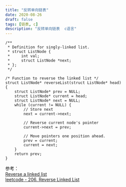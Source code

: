 ```yaml
---
title: "反转单向链表"
date: 2020-08-26
draft: false
tags: [链表, c]
description: "反转单向链表  c语言"
---
```

```
/**
 * Definition for singly-linked list.
 * struct ListNode {
 *     int val;
 *     struct ListNode *next;
 * };
 */

/* Function to reverse the linked list */
struct ListNode* reverseList(struct ListNode* head) 
{ 
    struct ListNode* prev = NULL; 
    struct ListNode* current = head; 
    struct ListNode* next = NULL; 
    while (current != NULL) { 
        // Store next 
        next = current->next; 
  
        // Reverse current node's pointer 
        current->next = prev; 
  
        // Move pointers one position ahead. 
        prev = current; 
        current = next; 
    } 
    return prev; 
} 
```

参考：  
[Reverse a linked list](https://www.geeksforgeeks.org/reverse-a-linked-list/)  
[leetcode - 206. Reverse Linked List](https://leetcode.com/problems/reverse-linked-list/)